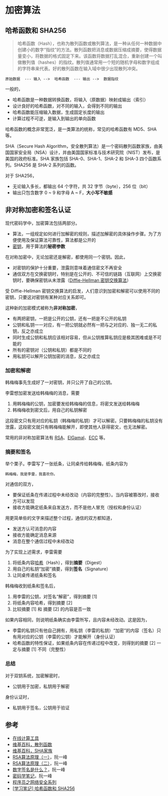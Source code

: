 # 加密算法

## 哈希函数和 SHA256

> 哈希函数（Hash），也称为散列函数或散列算法，是一种从任何一种数据中创建小的数字“指纹”的方法。散列函数把消息或数据压缩成摘要，使得数据量变小，将数据的格式固定下来。该函数将数据打乱混合，重新创建一个叫做散列值（hashes）的指纹。散列值通常用一个短的随机字母和数字组成的字符串来代表。好的散列函数在输入域中很少出现散列冲突。

    原始数据  --- 输入 -->  哈希函数  --- 输出 -->  数据指纹

一般的，

* 哈希函数是一种数据转换函数，将输入（原数据）映射成输出（索引）
* 设计良好的哈希函数，对不同的输入，会得到不同的输出
* 哈希函数能压缩输入数据，生成固定长度的输出
* 计算过程不可逆，是输入到输出的单向函数

哈希函数的概念非常宽泛，是一类算法的统称，常见的哈希函数有 MD5、SHA 等。

SHA（Secure Hash Algorithm，安全散列算法）是一个密码散列函数家族，由美国国家安全局（NSA）设计，并由美国国家标准与技术研究院（NIST）发布，是美国的政府标准。SHA 家族包括 SHA-0、SHA-1、SHA-2 和 SHA-3 四个函数系列。SHA256 是 SHA-2 系列的函数。

对于 SHA256，

* 无论输入多长，都输出 64 个字符，共 32 字节（byte），256 位（bit）
* 输出只包含数字 0 ~ 9 和字母 A ~ F，**大小写不敏感**

## 非对称加密和签名认证

现代密码学中，加密算法包括两部分。

* 算法，一组规定如何进行加解密的规则，描述加解密的具体操作步骤。为了方便使用及保证算法可靠性，算法都是公开的
* [密钥](https://zh.wikipedia.org/wiki/%E5%AF%86%E9%92%A5)，用于算法的**秘密参数**

在对称加密中，无论加密还是解密，都使用同一个密钥。因此，

* 对密钥的保护十分重要，泄露则意味着通信密文不再安全
* 通信双方在交换密钥时，特别是在公开的、不可信的链路（互联网）上交换密钥时，要确保密钥从未泄露（[Diffie-Hellman 密钥交换算法](https://zh.wikipedia.org/wiki/%E8%BF%AA%E8%8F%B2-%E8%B5%AB%E7%88%BE%E6%9B%BC%E5%AF%86%E9%91%B0%E4%BA%A4%E6%8F%9B)）

受 Diffie-Hellman 密钥交换算法的启发，人们意识到加密和解密可以使用不同的密钥，只要这对密钥有某种对应关系即可。

这种新的加密模式被称为**非对称加密**，

* 有两把密钥，一把是公开的公钥，还有一把是不公开的私钥
* 公钥和私钥一一对应，有一把公钥就必然有一把与之对应的、独一无二的私钥，反之亦成立
* 同时生成公钥和私钥应该相对容易，但从公钥推算私钥应是极其困难或是不可能的
* 所有的密钥对（公钥和私钥）都是不同的
* 用私钥可以解开公钥加密的消息，反之亦成立

### 加密和解密

韩梅梅事先生成好了一对密钥，并只公开了自己的公钥。

李雷想加密发送给韩梅梅的消息，需要

1. 用韩梅梅的公钥，加密要发给韩梅梅的信息，将密文发送给韩梅梅
2. 韩梅梅收到密文后，用自己的私钥解密

这段密文只有用对应的私钥（韩梅梅的私钥）才可以解密。只要韩梅梅的私钥没有泄露，这段密文就只有韩梅梅能解开，即使其他人获得密文，也无法解密。

常用的非对称加密算法有 [RSA](https://zh.wikipedia.org/wiki/RSA%E5%8A%A0%E5%AF%86%E6%BC%94%E7%AE%97%E6%B3%95)、[ElGamal](https://zh.wikipedia.org/wiki/ElGamal%E5%8A%A0%E5%AF%86%E7%AE%97%E6%B3%95)、[ECC](https://zh.wikipedia.org/wiki/%E6%A4%AD%E5%9C%86%E6%9B%B2%E7%BA%BF%E5%AF%86%E7%A0%81%E5%AD%A6) 等。

### 摘要和签名

举个栗子。李雷写了一张纸条，让同桌传给韩梅梅，纸条内容为

    韩梅梅，我是李雷，我喜欢你。

对通信的双方，

* 要保证纸条在传递过程中未经改动（内容的完整性）。当内容被篡改时，接收方可以发现
* 接收方能确定纸条来自发送方，而不是他人冒充（授权和身份认证）

用更简单些的文字来描述整个过程，通信的双方都知道，

* 发送方认可消息的内容
* 接收方能确定消息来源
* 消息在整个通信过程中未经改动

为了实现上述需求，李雷需要

1. 将纸条内容[哈希](https://aaron67.cc/2018/02/28/hash-function-and-sha256/)（Hash），得到**摘要**（Digest）
2. 用自己的私钥“加密”摘要，得到**签名**（Signature）
3. 让同桌传递纸条和签名

韩梅梅收到纸条和签名后，

1. 用李雷的公钥，对签名“解密”，得到摘要 [1]
2. 将纸条内容哈希，得到摘要 [2]
3. 比较摘要 [1] 和 摘要 [2] 的内容是否一致

如果内容相同，则说明纸条确实由李雷所写，且内容未经改动。这是因为，

* 李雷的私钥只有他自己拥有，用私钥（李雷的私钥）“加密”的内容（签名）只有用对应的公钥（李雷的公钥）才能解开（身份认证）
* 哈希函数的特性保证，如果纸条内容在传递过程中改变，则得到的摘要 [2] 一定与摘要 [1] 不同（完整性）

### 总结

对于双钥系统，加密解密时，

* 公钥用于加密，私钥用于解密

身份认证时，

* 私钥用于签名，公钥用于验证


## 参考

* [在线计算工具](https://1024tools.com/hash)
* [维基百科，散列函数](https://zh.wikipedia.org/wiki/%E6%95%A3%E5%88%97%E5%87%BD%E6%95%B8)
* [维基百科，SHA家族](https://zh.wikipedia.org/wiki/SHA%E5%AE%B6%E6%97%8F)
* [RSA算法原理（一）](https://www.ruanyifeng.com/blog/2013/06/rsa_algorithm_part_one.html)，阮一峰
* [RSA算法原理（二）](https://www.ruanyifeng.com/blog/2013/07/rsa_algorithm_part_two.html)，阮一峰
* [数字签名是什么？](https://www.ruanyifeng.com/blog/2011/08/what_is_a_digital_signature.html)，阮一峰
* [密码学笔记](https://www.ruanyifeng.com/blog/2006/12/notes_on_cryptography.html)，阮一峰
* [程序员之网络安全系列](https://www.cnblogs.com/cnblogsfans/p/5112167.html)
* [[学习笔记] 哈希函数和 SHA256](https://aaron67.cc/2018/02/28/hash-function-and-sha256/)

